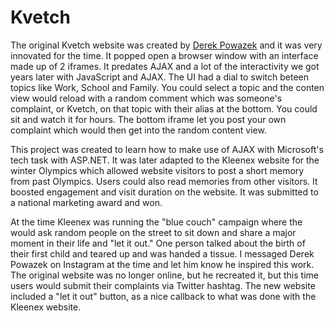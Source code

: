 # Kvetch

The original Kvetch website was created by [Derek Powazek] and it was very innovated for the time. It popped open a browser window with an interface made up of 2 iframes. It predates AJAX and a lot of the interactivity we got years later with JavaScript and AJAX. The UI had a dial to switch beteen topics like Work, School and Family. You could select a topic and the conten view would reload with a random comment which was someone's complaint, or Kvetch, on that topic with their alias at the bottom. You could sit and watch it for hours. The bottom iframe let you post your own complaint which would then get into the random content view.

This project was created to learn how to make use of AJAX with Microsoft's tech task with ASP.NET. It was later adapted to the Kleenex website for the winter Olympics which allowed website visitors to post a short memory from past Olympics. Users could also read memories from other visitors. It boosted engagement and visit duration on the website. It was submitted to a national marketing award and won.

At the time Kleenex was running the "blue couch" campaign where the would ask random people on the street to sit down and share a major moment in their life and "let it out." One person talked about the birth of their first child and teared up and was handed a tissue. I messaged Derek Powazek on Instagram at the time and let him know he inspired this work. The original website was no longer online, but he recreated it, but this time users would submit their complaints via Twitter hashtag. The new website included a "let it out" button, as a nice callback to what was done with the Kleenex website.

[Derek Powazek]: http://powazek.com/about
